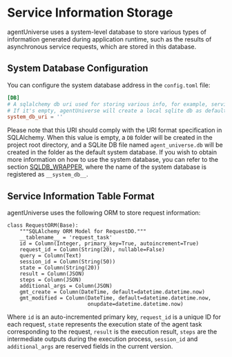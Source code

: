 # Service Information Storage

agentUniverse uses a system-level database to store various types of information generated during application runtime, such as the results of asynchronous service requests, which are stored in this database.

## System Database Configuration
You can configure the system database address in the `config.toml` file:
```toml
[DB]
# A sqlalchemy db uri used for storing various info, for example, service request, generated during application running.
# If it's empty, agentUniverse will create a local sqlite db as default choice.
system_db_uri = ''
```
Please note that this URI should comply with the URI format specification in SQLAlchemy.
When this value is empty, a `DB` folder will be created in the project root directory, and a SQLite DB file named `agent_universe.db` will be created in the folder as the default system database.
If you wish to obtain more information on how to use the system database, you can refer to the section [SQLDB_WRAPPER](2_3_1_SQLDB_WRAPPER.md), where the name of the system database is registered as `__system_db__`.



## Service Information Table Format
agentUniverse uses the following ORM to store request information:
```text
class RequestORM(Base):
    """SQLAlchemy ORM Model for RequestDO."""
    __tablename__ = 'request_task'
    id = Column(Integer, primary_key=True, autoincrement=True)
    request_id = Column(String(20), nullable=False)
    query = Column(Text)
    session_id = Column(String(50))
    state = Column(String(20))
    result = Column(JSON)
    steps = Column(JSON)
    additional_args = Column(JSON)
    gmt_create = Column(DateTime, default=datetime.datetime.now)
    gmt_modified = Column(DateTime, default=datetime.datetime.now,
                          onupdate=datetime.datetime.now)
```
Where `id` is an auto-incremented primary key, `request_id` is a unique ID for each request, `stat`e represents the execution state of the agent task corresponding to the request, `result` is the execution result, `steps` are the intermediate outputs during the execution process, `session_id` and `additional_args` are reserved fields in the current version.